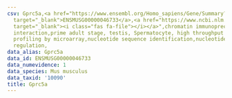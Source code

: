 ```yaml
---
csv: Gprc5a,<a href="https://www.ensembl.org/Homo_sapiens/Gene/Summary?db=core;g=ENSMUSG00000046733"
  target="_blank">ENSMUSG00000046733</a>,<a href="https://www.ncbi.nlm.nih.gov/pubmed/23834426"
  target="_blank"><i class="fas fa-file"></i></a>",chromatin immunoprecipitation assay,direct
  interaction,prime adult stage, testis, Spermatocyte, high throughput transcription
  profiling by microarray,nucleotide sequence identification,nucleotide sequence identification,transcriptional
  regulation,
data_alias: Gprc5a
data_id: ENSMUSG00000046733
data_numevidence: 1
data_species: Mus musculus
data_taxid: '10090'
title: Gprc5a
---
```

